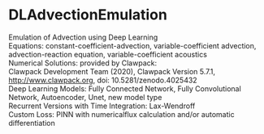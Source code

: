 # DLAdvectionEmulation
Emulation of Advection using Deep Learning  
Equations: constant-coefficient-advection, variable-coefficient advection, advection-reaction equation, variable-coefficient acoustics  
Numerical Solutions: provided by Clawpack:  
  Clawpack Development Team (2020), Clawpack Version 5.7.1,  
  http://www.clawpack.org, doi: 10.5281/zenodo.4025432  
Deep Learning Models: Fully Connected Network, Fully Convolutional Network, Autoencoder, Unet, new model type  
Recurrent Versions with Time Integration: Lax-Wendroff  
Custom Loss: PINN with numericalflux calculation and/or automatic differentiation  
